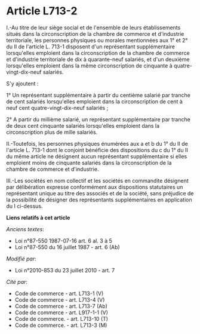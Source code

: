 # Article L713-2

I.-Au titre de leur siège social et de l'ensemble de leurs établissements situés dans la circonscription de la chambre de
commerce et d'industrie territoriale, les personnes physiques ou morales mentionnées aux 1° et 2° du II de l'article L. 713-1
disposent d'un représentant supplémentaire lorsqu'elles emploient dans la circonscription de la chambre de commerce et
d'industrie territoriale de dix à quarante-neuf salariés, et d'un deuxième lorsqu'elles emploient dans la même
circonscription de cinquante à quatre-vingt-dix-neuf salariés.

S'y ajoutent : 

1° Un représentant supplémentaire à partir du centième salarié par tranche de cent salariés lorsqu'elles emploient dans la
circonscription de cent à neuf cent quatre-vingt-dix-neuf salariés ; 

2° A partir du millième salarié, un représentant supplémentaire par tranche de deux cent cinquante salariés lorsqu'elles
emploient dans la circonscription plus de mille salariés. 

II.-Toutefois, les personnes physiques énumérées aux a et b du 1° du II de l'article L. 713-1 dont le conjoint bénéficie des
dispositions du c du 1° du II du même article ne désignent aucun représentant supplémentaire si elles emploient moins de
cinquante salariés dans la circonscription de la chambre de commerce et d'industrie. 

III.-Les sociétés en nom collectif et les sociétés en commandite désignent par délibération expresse conformément aux
dispositions statutaires un représentant unique au titre des associés et de la société, sans préjudice de la possibilité de
désigner des représentants supplémentaires en application du I ci-dessus.

**Liens relatifs à cet article**

_Anciens textes_:

  - Loi n°87-550 1987-07-16 art. 6 al. 3 à 5
  - Loi n°87-550 du 16 juillet 1987 - art. 6 (Ab)

_Modifié par_:

  - Loi n°2010-853 du 23 juillet 2010 - art. 7

_Cité par_:

  - Code de commerce - art. L713-1 (V)
  - Code de commerce - art. L713-4 (V)
  - Code de commerce - art. L713-7 (Ab)
  - Code de commerce - art. L917-1-1 (V)
  - Code de commerce. - art. L713-10 (T)
  - Code de commerce. - art. L713-3 (M)
